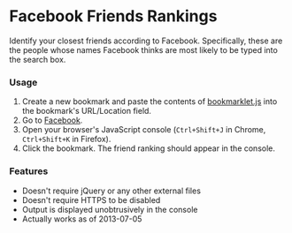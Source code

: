 Facebook Friends Rankings
=========================

Identify your closest friends according to Facebook. Specifically, these are the people whose names Facebook thinks are most likely to be typed into the search box.

### Usage

1. Create a new bookmark and paste the contents of [bookmarklet.js](../master/bookmarklet.js) into the bookmark's URL/Location field.
2. Go to [Facebook](https://www.facebook.com).
3. Open your browser's JavaScript console (`Ctrl+Shift+J` in Chrome, `Ctrl+Shift+K` in Firefox).
4. Click the bookmark. The friend ranking should appear in the console.

### Features

- Doesn't require jQuery or any other external files
- Doesn't require HTTPS to be disabled
- Output is displayed unobtrusively in the console
- Actually works as of 2013-07-05
